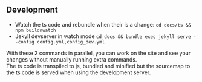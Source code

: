 ## Development

- Watch the ts code and rebundle when their is a change: `cd docs/ts && npm buildnwatch`
- Jekyll devserver in watch mode `cd docs && bundle exec jekyll serve --config config.yml,config_dev.yml`

With these 2 commands in parallel, you can work on the site and see your changes without manually running extra commands.  
The ts code is transpiled to js, bundled and minified but the sourcemap to the ts code is
served when using the development server.
